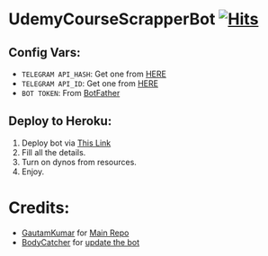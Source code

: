 # UdemyCourseScrapperBot  [![Hits](https://hits.seeyoufarm.com/api/count/incr/badge.svg?url=https%3A%2F%2Fgithub.com%2FgautBodyCatcher%2FUdemyCourseScrapperBot&count_bg=%2379C83D&title_bg=%23555555&icon=&icon_color=%23E7E7E7&title=hits&edge_flat=false)](https://github.com/BodyCatcher/UdemyCourseScrapperBot)


## Config Vars:

* `TELEGRAM API_HASH`: Get one from [HERE](https://my.telegram.org/apps)
* `TELEGRAM API_ID`: Get one from [HERE](https://my.telegram.org/apps)
* `BOT TOKEN`: From [BotFather](https://t.me/botfather/)


## Deploy to Heroku: 

1) Deploy bot via [This Link](https://dashboard.heroku.com/new?button-url=https%3A%2F%2Fgithub.com%2F&template=https://github.com/BodyCatcher/UdemyCourseScrapperBot)
2) Fill all the details.
3) Turn on dynos from resources.
4) Enjoy.

# Credits:
* [GautamKumar](https://github.com/gautamajay52) for [Main Repo](https://github.com/gautamajay52/UdemyBot)
* [BodyCatcher](https://github.com/BodyCatcher) for [update the bot](https://github.com/BodyCatcher/UdemyCourseScrapperBot)
